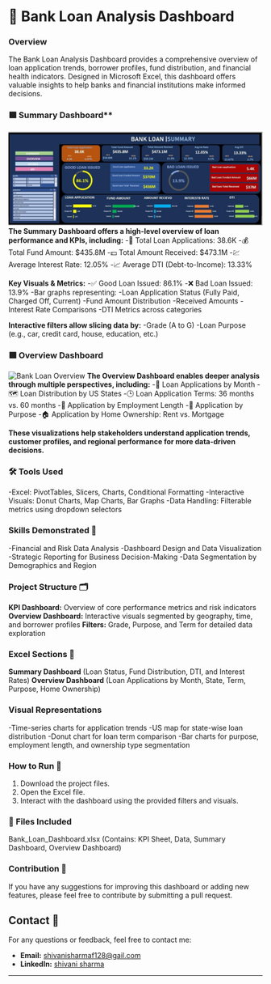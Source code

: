 # 🏦 Bank Loan Analysis Dashboard
### Overview
The Bank Loan Analysis Dashboard provides a comprehensive overview of loan application trends, borrower profiles, fund distribution, and financial health indicators. Designed in Microsoft Excel, this dashboard offers valuable insights to help banks and financial institutions make informed decisions.

### 🟩 Summary Dashboard**
![Bank Loan Summary](https://github.com/ShivanisharmaF128/Bank_Loan_insights_using_Excell/blob/main/bank%20loan%20summary.jfif)
**The Summary Dashboard offers a high-level overview of loan performance and KPIs, including:**
-📌 Total Loan Applications: 38.6K
-💰 Total Fund Amount: $435.8M
-💵 Total Amount Received: $473.1M
-💹 Average Interest Rate: 12.05%
-📈 Average DTI (Debt-to-Income): 13.33%

**Key Visuals & Metrics:**
-✅ Good Loan Issued: 86.1%
-❌ Bad Loan Issued: 13.9%
-Bar graphs representing:
-Loan Application Status (Fully Paid, Charged Off, Current)
-Fund Amount Distribution
-Received Amounts
-Interest Rate Comparisons
-DTI Metrics across categories

**Interactive filters allow slicing data by:**
-Grade (A to G)
-Loan Purpose (e.g., car, credit card, house, education, etc.)

### 🟪 Overview Dashboard
![Bank Loan Overview]()
**The Overview Dashboard enables deeper analysis through multiple perspectives, including:**
-📅 Loan Applications by Month
-🗺️ Loan Distribution by US States
-🕒 Loan Application Terms: 36 months vs. 60 months
-👷 Application by Employment Length
-🎯 Application by Purpose
-🏠 Application by Home Ownership: Rent vs. Mortgage

**These visualizations help stakeholders understand application trends, customer profiles, and regional performance for more data-driven decisions.**

### 🛠 Tools Used
-Excel: PivotTables, Slicers, Charts, Conditional Formatting
-Interactive Visuals: Donut Charts, Map Charts, Bar Graphs
-Data Handling: Filterable metrics using dropdown selectors
  
### Skills Demonstrated 🧩
-Financial and Risk Data Analysis
-Dashboard Design and Data Visualization
-Strategic Reporting for Business Decision-Making
-Data Segmentation by Demographics and Region

### Project Structure 🗂️
**KPI Dashboard:** Overview of core performance metrics and risk indicators
**Overview Dashboard:** Interactive visuals segmented by geography, time, and borrower profiles
**Filters:** Grade, Purpose, and Term for detailed data exploration

### Excel Sections 📌
**Summary Dashboard** (Loan Status, Fund Distribution, DTI, and Interest Rates)
**Overview Dashboard** (Loan Applications by Month, State, Term, Purpose, Home Ownership)

### Visual Representations
-Time-series charts for application trends
-US map for state-wise loan distribution
-Donut chart for loan term comparison
-Bar charts for purpose, employment length, and ownership type segmentation

### How to Run 🚀
1. Download the project files.
2. Open the Excel file.
3. Interact with the dashboard using the provided filters and visuals.

### 📁 Files Included
Bank_Loan_Dashboard.xlsx
(Contains: KPI Sheet, Data, Summary Dashboard, Overview Dashboard)

### Contribution 🤝
If you have any suggestions for improving this dashboard or adding new features, please feel free to contribute by submitting a pull request.


## Contact 📧
For any questions or feedback, feel free to contact me:

- **Email:** shivanisharmaf128@gail.com 
- **LinkedIn:** [shivani sharma ](https://www.linkedin.com/in/shivani-sharma-8b6047301?utm_source=share&utm_campaign=share_via&utm_content=profile&utm_medium=android_app)
---

